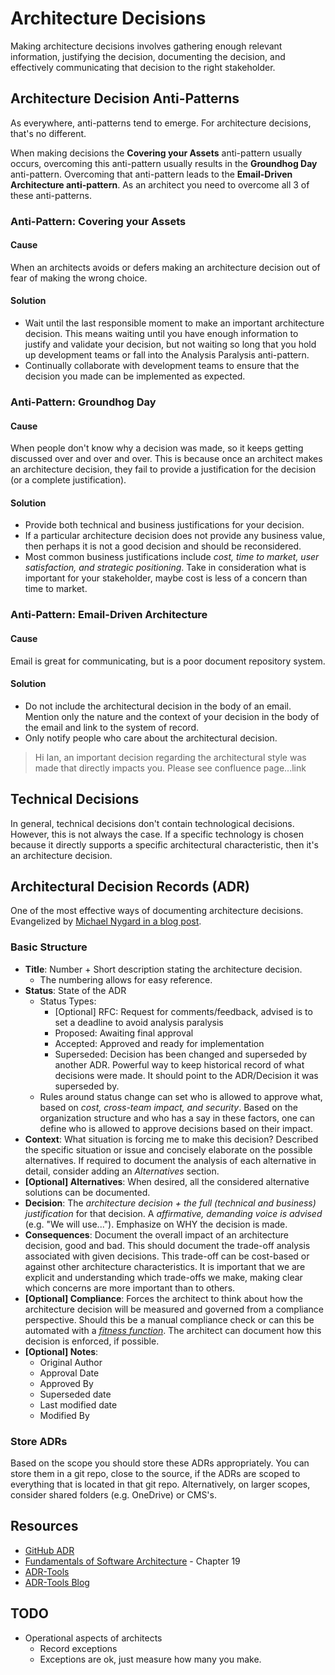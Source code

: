 # Architecture Decisions

Making architecture decisions involves gathering enough relevant information, justifying the decision, documenting the decision, and effectively communicating that decision to the right stakeholder.

## Architecture Decision Anti-Patterns

As everywhere, anti-patterns tend to emerge. For architecture decisions, that's no different.

When making decisions the **Covering your Assets** anti-pattern usually occurs, overcoming this anti-pattern usually results in the **Groundhog Day** anti-pattern. Overcoming that anti-pattern leads to the **Email-Driven Architecture anti-pattern**. As an architect you need to overcome all 3 of these anti-patterns.


### Anti-Pattern: Covering your Assets

#### Cause
When an architects avoids or defers making an architecture decision out of fear of making the wrong choice.

#### Solution
* Wait until the last responsible moment to make an important architecture decision. This means waiting until you have enough information to justify and validate your decision, but not waiting so long that you hold up development teams or fall into the Analysis Paralysis anti-pattern.
* Continually collaborate with development teams to ensure that the decision you made can be implemented as expected.

### Anti-Pattern: Groundhog Day
#### Cause
When people don't know why a decision was made, so it keeps getting discussed over and over and over. This is because once an architect makes an architecture decision, they fail to provide a justification for the decision (or a complete justification).

#### Solution
* Provide both technical and business justifications for your decision.
* If a particular architecture decision does not provide any business value, then perhaps it is not a good decision and should be reconsidered.
* Most common business justifications include *cost, time to market, user satisfaction, and strategic positioning*. Take in consideration what is important for your stakeholder, maybe cost is less of a concern than time to market.


### Anti-Pattern: Email-Driven Architecture
#### Cause
Email is great for communicating, but is a poor document repository system.

#### Solution
* Do not include the architectural decision in the body of an email. Mention only the nature and the context of your decision in the body of the email and link to the system of record.
* Only notify people who care about the architectural decision.

> Hi Ian, an important decision regarding the architectural style was made that directly impacts you. Please see confluence page...link

## Technical Decisions

In general, technical decisions don't contain technological decisions. However, this is not always the case. If a specific technology is chosen because it directly supports a specific architectural characteristic, then it's an architecture decision.

## Architectural Decision Records (ADR)

One of the most effective ways of documenting architecture decisions. Evangelized by [Michael Nygard in a blog post](https://cognitect.com/blog/2011/11/15/documenting-architecture-decisions).

### Basic Structure
* **Title**: Number + Short description stating the architecture decision.
    * The numbering allows for easy reference.
* **Status**: State of the ADR
    * Status Types:
        * [Optional] RFC: Request for comments/feedback, advised is to set a deadline to avoid analysis paralysis
        * Proposed: Awaiting final approval
        * Accepted: Approved and ready for implementation
        * Superseded: Decision has been changed and superseded by another ADR. Powerful way to keep historical record of what decisions were made. It should point to the ADR/Decision it was superseded by.
    * Rules around status change can set who is allowed to approve what, based on *cost, cross-team impact, and security*. Based on the organization structure and who has a say in these factors, one can define who is allowed to approve decisions based on their impact.
* **Context**: What situation is forcing me to make this decision? Described the specific situation or issue and concisely elaborate on the possible alternatives. If required to document the analysis of each alternative in detail, consider adding an *Alternatives* section.
* **[Optional] Alternatives**: When desired, all the considered alternative solutions can be documented. 
* **Decision**: The *architecture decision + the full (technical and business) justification* for that decision. A *affirmative, demanding voice is advised* (e.g. "We will use..."). Emphasize on WHY the decision is made.
* **Consequences**: Document the overall impact of an architecture decision, good and bad. This should document the trade-off analysis associated with given decisions. This trade-off can be cost-based or against other architecture characteristics. It is important that we are explicit and understanding which trade-offs we make, making clear which concerns are more important than to others.
* **[Optional] Compliance**: Forces the architect to think about how the architecture decision will be measured and governed from a compliance perspective. Should this be a manual compliance check or can this be automated with a [*fitness function*](../topics/evolutionary-architecture.md#fitness-functions). The architect can document how this decision is enforced, if possible.
* **[Optional] Notes**:
    * Original Author
    * Approval Date
    * Approved By
    * Superseded date
    * Last modified date
    * Modified By

### Store ADRs

Based on the scope you should store these ADRs appropriately. You can store them in a git repo, close to the source, if the ADRs are scoped to everything that is located in that git repo. Alternatively, on larger scopes, consider shared folders (e.g. OneDrive) or CMS's.

## Resources

* [GitHub ADR](https://adr.github.io/)
* [Fundamentals of Software Architecture](https://fundamentalsofsoftwarearchitecture.com/) - Chapter 19
* [ADR-Tools](https://github.com/npryce/adr-tools)
* [ADR-Tools Blog](https://www.hascode.com/2018/05/managing-architecture-decision-records-with-adr-tools/)

## TODO
* Operational aspects of architects
    * Record exceptions
    * Exceptions are ok, just measure how many you make.